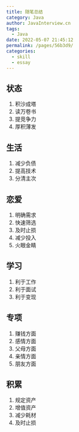 ```yaml
---
title: 随笔总结
category: Java
author: JavaInterview.cn
tags: 
  - Java
date: 2022-05-07 21:45:12
permalink: /pages/56b3d9/
categories: 
  - skill
  - essay
---
```


## 状态

1. 积沙成塔
2. 读万卷书
3. 提竞争力
4. 厚积薄发 


## 生活

1. 减少负债
2. 提高技术
3. 分清主次

## 恋爱

1. 明确需求
2. 快速筛选
3. 及时止损
4. 减少投入
5. 火眼金睛

## 学习

1. 利于工作
2. 利于面试
3. 利于变现


## 专项

1. 赚钱方面
2. 感情方面
3. 父母方面
4. 亲情方面
5. 朋友方面

## 积累

1. 规定资产
2. 增值资产
3. 减少耗材
4. 及时止损




